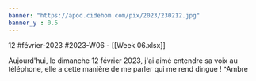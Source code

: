 ```yaml
---
banner: "https://apod.cidehom.com/pix/2023/230212.jpg"
banner_y : 0.5
---
```

12 #février-2023 #2023-W06 - [[Week 06.xlsx]]


Aujourd'hui, le dimanche 12 février 2023, j'ai aimé entendre sa voix au téléphone, elle a cette manière de me parler qui me rend dingue ! ^Ambre